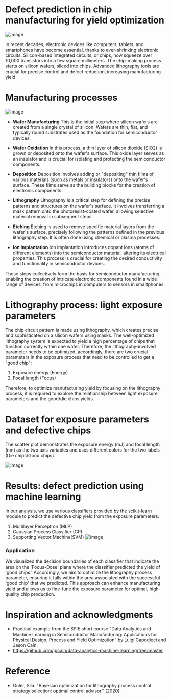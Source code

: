 # Defect prediction in chip manufacturing for yield optimization

![image](https://github.com/PanithanS/Defect-Prediction-in-Semiconductor-Lithography/assets/83627892/8ad89b43-b14d-46a4-8682-52d5ddad2908)

In recent decades, electronic devices like computers, tablets, and smartphones have become essential, thanks to ever-shrinking electronic circuits. Silicon-based integrated circuits, or chips, now squeeze over 10,000 transistors into a few square millimeters. The chip-making process starts on silicon wafers, sliced into chips. Advanced lithography tools are crucial for precise control and defect reduction, increasing manufacturing yield

# Manufacturing processes

![image](https://github.com/PanithanS/Defect-Prediction-in-Semiconductor-Lithography/assets/83627892/2cd32c31-cbe4-467e-b74b-80cc5b0230e0)

- **Wafer Manufacturing**
This is the initial step where silicon wafers are created from a single crystal of silicon. Wafers are thin, flat, and typically round substrates used as the foundation for semiconductor devices.

- **Wafer Oxidation**
In this process, a thin layer of silicon dioxide (SiO2) is grown or deposited onto the wafer's surface. This oxide layer serves as an insulator and is crucial for isolating and protecting the semiconductor components.

- **Deposition**
Deposition involves adding or "depositing" thin films of various materials (such as metals or insulators) onto the wafer's surface. These films serve as the building blocks for the creation of electronic components.

- **Lithography**
Lithography is a critical step for defining the precise patterns and structures on the wafer's surface. It involves transferring a mask pattern onto the photoresist-coated wafer, allowing selective material removal in subsequent steps.

- **Etching**
Etching is used to remove specific material layers from the wafer's surface, precisely following the patterns defined in the previous lithography step. It is often done using chemical or plasma processes.

- **Ion Implantation**
Ion implantation introduces dopant ions (atoms of different elements) into the semiconductor material, altering its electrical properties. This process is crucial for creating the desired conductivity and functionality in semiconductor devices.

These steps collectively form the basis for semiconductor manufacturing, enabling the creation of intricate electronic components found in a wide range of devices, from microchips in computers to sensors in smartphones.


# Lithography process: light exposure parameters

The chip circuit pattern is made using lithography, which creates precise and sophisticated on a silicon wafers using masks. The well-optimized lithography system is expected to yield a high percentage of chips that function correctly within one wafer. Therefore, the lithography-involved parameter needs to be optimized, accordingly, there are two crucial parameters in the exposure process that need to be controlled to get a "good chip":

1. Exposure energy (Energy)
2. Focal length (Focus)

Therefore, to optimize manufacturing yield by focusing on the lithography process, it is required to explore the relationship between light exposure parameters and the good/die chips yields.

# Dataset for exposure parameters and defective chips
The scatter plot demonstrates the exposure energy (mJ) and focal length (nm) as the two axis variables and uses different colors for the two labels (Die chips/Good chips).

![image](https://github.com/PanithanS/Defect-Prediction-in-Semiconductor-Lithography/assets/83627892/fe352cbb-2be3-47f5-9e72-0bcd7d499931)

# Results: defect prediction using machine learning
In our analysis, we use various classifiers provided by the scikit-learn module to predict the defective chip yield from the exposure parameters. 
1. Multilayer Perceptron (MLP)
2. Gaussian Process Classifier (GP)
3. Supporting Vector Machine(SVM)
![image](https://github.com/PanithanS/Defect-Prediction-in-Semiconductor-Lithography/assets/83627892/461100d1-72a0-4096-8240-79eb15dc13cc)

### Application
We visualized the decision boundaries of each classifier that indicate the area on the 'Focus-Dose' plane where the classifier predicted the yield of 'good chips.' Accordingly, we aim to optimize the lithography process parameter, ensuring it falls within the area associated with the successful 'good chip' that we predicted. This approach can enhance manufacturing yield and allows us to fine-tune the exposure parameter for optimal, high-quality chip production.


# Inspiration and acknowledgments
- Practical example from the SPIE short course "Data Analytics and Machine Learning in Semiconductor Manufacturing: Applications for Physical Design, Process and Yield Optimization" by Luigi Capodieci and Jason Cain.
- https://github.com/jpcain/data-analytics-machine-learning/tree/master

# Reference
- Güler, Sila. "Bayesian optimization for lithography process control strategy selection: optimal control advisor." (2020).
